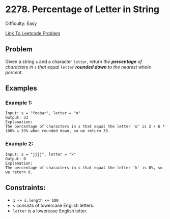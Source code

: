 # 2278. Percentage of Letter in String
Difficulty: Easy

[Link To Leetcode Problem](https://leetcode.com/problems/percentage-of-letter-in-string/)

## Problem
Given a string `s` and a character `letter`, return *the **percentage** of characters in* `s` *that equal* `letter` ***rounded down** to the nearest whole percent.*

## Examples
### Example 1:
```
Input: s = "foobar", letter = "o"
Output: 33
Explanation:
The percentage of characters in s that equal the letter 'o' is 2 / 6 * 100% = 33% when rounded down, so we return 33.
```
### Example 2:
```
Input: s = "jjjj", letter = "k"
Output: 0
Explanation:
The percentage of characters in s that equal the letter 'k' is 0%, so we return 0.
```

## Constraints:
- `1 <= s.length <= 100`
- `s` consists of lowercase English letters.
- `letter` is a lowercase English letter.